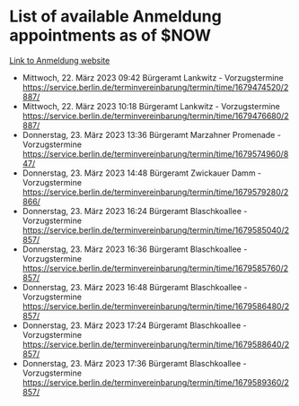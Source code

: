 # List of available Anmeldung appointments as of $NOW
[Link to Anmeldung website](https://service.berlin.de/terminvereinbarung/termin/tag.php?termin=1&anliegen[]=120686&dienstleisterlist=122210,122217,327316,122219,327312,122227,327314,122231,327346,122243,327348,122254,122252,329742,122260,329745,122262,329748,122271,327278,122273,327274,122277,327276,330436,122280,327294,122282,327290,122284,327292,122291,327270,122285,327266,122286,327264,122296,327268,150230,329760,122297,327286,122294,327284,122312,329763,122314,329775,122304,327330,122311,327334,122309,327332,317869,122281,327352,122279,329772,122283,122276,327324,122274,327326,122267,329766,122246,327318,122251,327320,122257,327322,122208,327298,122226,327300&herkunft=http%3A%2F%2Fservice.berlin.de%2Fdienstleistung%2F120686%2F)
- Mittwoch, 22. März 2023 09:42 Bürgeramt Lankwitz - Vorzugstermine https://service.berlin.de/terminvereinbarung/termin/time/1679474520/2887/
- Mittwoch, 22. März 2023 10:18 Bürgeramt Lankwitz - Vorzugstermine https://service.berlin.de/terminvereinbarung/termin/time/1679476680/2887/
- Donnerstag, 23. März 2023 13:36 Bürgeramt Marzahner Promenade - Vorzugstermine https://service.berlin.de/terminvereinbarung/termin/time/1679574960/847/
- Donnerstag, 23. März 2023 14:48 Bürgeramt Zwickauer Damm - Vorzugstermine https://service.berlin.de/terminvereinbarung/termin/time/1679579280/2866/
- Donnerstag, 23. März 2023 16:24 Bürgeramt Blaschkoallee - Vorzugstermine https://service.berlin.de/terminvereinbarung/termin/time/1679585040/2857/
- Donnerstag, 23. März 2023 16:36 Bürgeramt Blaschkoallee - Vorzugstermine https://service.berlin.de/terminvereinbarung/termin/time/1679585760/2857/
- Donnerstag, 23. März 2023 16:48 Bürgeramt Blaschkoallee - Vorzugstermine https://service.berlin.de/terminvereinbarung/termin/time/1679586480/2857/
- Donnerstag, 23. März 2023 17:24 Bürgeramt Blaschkoallee - Vorzugstermine https://service.berlin.de/terminvereinbarung/termin/time/1679588640/2857/
- Donnerstag, 23. März 2023 17:36 Bürgeramt Blaschkoallee - Vorzugstermine https://service.berlin.de/terminvereinbarung/termin/time/1679589360/2857/
